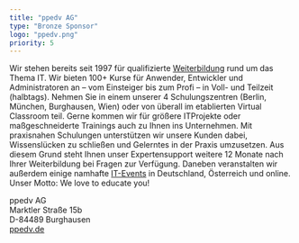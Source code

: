 ```yaml
---
title: "ppedv AG"
type: "Bronze Sponsor"
logo: "ppedv.png"
priority: 5
---
```


Wir stehen bereits seit 1997 für qualifizierte [Weiterbildung](https://ppedv.de/microsoftexperte/ueberuns.aspx) rund um das Thema IT. Wir bieten 100+ Kurse für Anwender, Entwickler und Administratoren an – vom Einsteiger bis zum Profi – in Voll- und Teilzeit (halbtags). Nehmen Sie in einem unserer 4 Schulungszentren (Berlin, München, Burghausen, Wien) oder von überall im etablierten Virtual Classroom teil. Gerne kommen wir für größere ITProjekte oder maßgeschneiderte Trainings auch zu Ihnen ins Unternehmen. Mit praxisnahen Schulungen unterstützen wir unsere Kunden dabei, Wissenslücken zu schließen und Gelerntes in der Praxis umzusetzen. Aus diesem Grund steht Ihnen unser Expertensupport weitere 12 Monate nach Ihrer Weiterbildung bei Fragen zur Verfügung. Daneben veranstalten wir außerdem einige namhafte [IT-Events](https://ppedv.de/Events/) in Deutschland, Österreich und online. Unser Motto: We love to educate you!

ppedv AG  
Marktler Straße 15b  
D-84489 Burghausen  
[ppedv.de](https://ppedv.de/)

